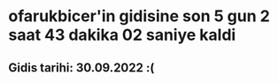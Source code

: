 # ofarukbicer'in gidisine son 5 gun 2 saat 43 dakika 02 saniye kaldi

## Gidis tarihi: 30.09.2022 :(